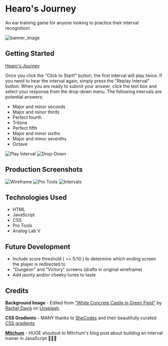 # Hearo's Journey
An ear training game for anyone looking to practice their interval recognition!

![banner_image](https://i.imgur.com/zJUR1O2.png)

## Getting Started
[Hearo's Journey](https://Scurrlin.github.io/Interval_Browser_Game/)

Once you click the "Click to Start!" button, the first interval will play twice. If you need to hear the interval again, simply press the "Replay Interval" button. When you are ready to submit your answer, click the text box and select your response from the drop-down menu. The following intervals are potential answers:

- Major and minor seconds
- Major and minor thirds
- Perfect fourth
- Tritone
- Perfect fifth
- Major and minor sixths
- Major and minor sevenths
- Octave

![Play Interval](https://i.imgur.com/Dz15ZIC.png)
![Drop-Down](https://i.imgur.com/gtZJLgl.png)

## Production Screenshots

![Wireframe](https://i.imgur.com/f7KMAin.png)
![Pro Tools](https://i.imgur.com/k0oIJH0.png)
![Intervals](https://i.imgur.com/nFrzmhL.png)

## Technologies Used
* HTML
* JavaScript
* CSS
* Pro Tools
* Analog Lab V

## Future Development

* Include score threshold ( >= 5/10 ) to determine which ending screen the player is redirected to
* "Dungeon" and "Victory" screens (drafts in original wireframe)
* Add jaunty and/or cheeky tunes to taste

## Credits

**Background Image** - Edited from ["White Concrete Castle in Green Field"](https://unsplash.com/photos/tn2rBnvIl9I) by [Rachel Davis](https://unsplash.com/@rmaedavis) on [Unsplash](https://unsplash.com/).

**CSS Gradients** - MANY thanks to [SheCodes](https://www.shecodes.io/) and their beautifully curated [CSS gradients](https://gradients.shecodes.io/)

**[Mitchum](https://mitchum.blog/)** - HUGE shoutout to Mitchum's blog post about building an interval trainer in JavaScript 🙏🙏🙏
